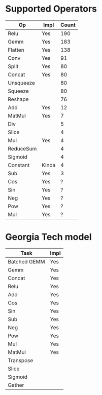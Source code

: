 # Supported Operators

| Op        | Impl  | Count |
| --------- | ----- | ----- |
| Relu      | Yes   | 190   |
| Gemm      | Yes   | 183   |
| Flatten   | Yes   | 138   |
| Conv      | Yes   | 91    |
| Split     | Yes   | 80    |
| Concat    | Yes   | 80    |
| Unsqueeze |       | 80    |
| Squeeze   |       | 80    |
| Reshape   |       | 76    |
| Add       | Yes   | 12    |
| MatMul    | Yes   | 7     |
| Div       |       | 5     |
| Slice     |       | 4     |
| Mul       | Yes   | 4     |
| ReduceSum |       | 4     |
| Sigmoid   |       | 4     |
| Constant  | Kinda | 4     |
| Sub       | Yes   | 3     |
| Cos       | Yes   | ?     |
| Sin       | Yes   | ?     |
| Neg       | Yes   | ?     |
| Pow       | Yes   | ?     |
| Mul       | Yes   | ?     |


# Georgia Tech model
| Task         | Impl |
| ------------ | ---- |
| Batched GEMM | Yes  |
| Gemm         | Yes  |
| Concat       | Yes  |
| Relu         | Yes  |
| Add          | Yes  |
| Cos          | Yes  |
| Sin          | Yes  |
| Sub          | Yes  |
| Neg          | Yes  |
| Pow          | Yes  |
| Mul          | Yes  |
| MatMul       | Yes  |
| Transpose    |      |
| Slice        |      |
| Sigmoid      |      |
| Gather       |      |